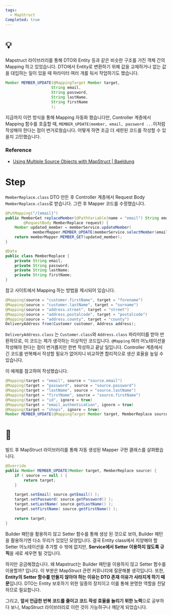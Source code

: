 ```yaml
---
tags:
  - MapStruct
Completed: true
---
```

# 💡

Mapstruct 라이브러리를 통해 DTO와 Entity 등과 같은 비슷한 구조를 가진 객체 간의 Mapping 하고 있었습니다. DTO에서 Entity로 변환하기 위해 값을 교체하거나 없는 값을 대입하는 일이 있을 때 파라미터 여러 개를 둬서 작업하기도 했습니다.

```java title:example
Member MEMBER_UPDATE(@MappingTarget Member target, 
					String email,
					String password,
					String lastName,
					String firstName
					);
```

지금까지 이런 방식을 통해 Mapping 자동화 했습니다만, Controller 계층에서 Mapping 함수를 호출할 때, `MEMBER_UPDATE(member, email, password ...`이처럼 작성해야 한다는 점이 번거로웠습니다. 어떻게 하면 조금 더 세련된 코드를 작성할 수 있을지 고민했습니다.

### Reference
- [Using Multiple Source Objects with MapStruct | Baeldung](https://www.baeldung.com/mapstruct-multiple-source-objects)

# Step

`MemberReplace.class` DTO 만든 후 Controller 계층에서 Request Body `MemberReplace.class`로 받습니다. 그런 후 Mapper 코드를 수정했습니다.

```java title:Controller
@PutMapping("/{email}")  
public MemberGet replaceMember(@PathVariable(name = "email") String email,  
        @RequestBody MemberReplace request) {  
    Member updated_member = memberService.updateMember(  
            memberMapper.MEMBER_UPDATE(memberService.selectMember(email), request));  
    return memberMapper.MEMBER_GET(updated_member);  
}
```

```java title:MemberReplace
@Data  
public class MemberReplace {  
    private String email;  
    private String password;  
    private String lastName;  
    private String firstName;  
}
```

참고 사이트에서 Mapping 하는 방법을 제시되어 있습니다.

```java title:exampleMapper
@Mapping(source = "customer.firstName", target = "forename") 
@Mapping(source = "customer.lastName", target = "surname") 
@Mapping(source = "address.street", target = "street") 
@Mapping(source = "address.postalcode", target = "postalcode") 
@Mapping(source = "address.county", target = "county") 
DeliveryAddress from(Customer customer, Address address);
```

`DeliveryAddress.class` 는 `Customer.class`와 `Address.class` 파라미터를 받아 반환하므로, 이 코드는 제가 생각하는 이상적인 코드입니다. `@Mapping` 여러 어노테이션을 작성해야 한다는 점이 번거롭지만 한번 작성하고 끝날 일입니다. Controller 계층에서 긴 코드를 반복해서 작성할 필요가 없어지니 비교하면 합리적으로 생산 효율을 높일 수 있습니다.

이 예제를 참고하여 작성했습니다.

```java title:Mapper
@Mapping(target = "email", source = "source.email")  
@Mapping(target = "password", source = "source.password")  
@Mapping(target = "lastName", source = "source.lastName")  
@Mapping(target = "firstName", source = "source.firstName")  
@Mapping(target = "id", ignore = true)  
@Mapping(target = "email_authentication", ignore = true)  
@Mapping(target = "shops", ignore = true)  
Member MEMBER_UPDATE(@MappingTarget Member target, MemberReplace source);
```
# 🎈

빌드 후 MapStruct 라이브러리를 통해 자동 생성된 Mapper 구현 클래스를 살펴봤습니다.

```java title:MapStructImpl
@Override  
public Member MEMBER_UPDATE(Member target, MemberReplace source) {  
    if ( source == null ) {  
        return target;  
    }  
  
    target.setEmail( source.getEmail() );  
    target.setPassword( source.getPassword() );  
    target.setLastName( source.getLastName() );  
    target.setFirstName( source.getFirstName() );  
  
    return target;  
}
```

Builder 패턴을 활용하지 않고 Setter 함수를 통해 생성 된 것으로 보아, Builder 패턴을 활용하기엔 다소 무리가 있었던 모양입니다. 결국 Entity class에서 지양해야 할 Setter 어노테이션을 추가할 수 밖에 없지만, **Service에서 Setter 이용하지 않도록 규칙**을 새로 세우면 될 것입니다.

하지만 궁금해졌습니다. 왜 Mapstruct는 Builder 패턴을 이용하지 않고 Setter 함수를 이용할까? 입니다. 이 부분은 MapStruct 관련 커뮤니티에 질문해볼 생각입니다.
또한, **Entity의 Setter 함수를 만들지 않아야 하는 이유는 DTO 존재 이유가 사라지게 하기 때문**입니다. DTO는 Entity 보호하기 위한 일종의 장치이고 이를 통해 분명한 역할을 전달하므로 필요합니다.

그리고, **앞서 언급한 반복 코드를 줄이고 코드 작성 효율을 늘리기 위한 노력**으로 공부하다 보니, MapStruct 라이브러리로 이런 것이 가능하구나 깨닫게 되었습니다.